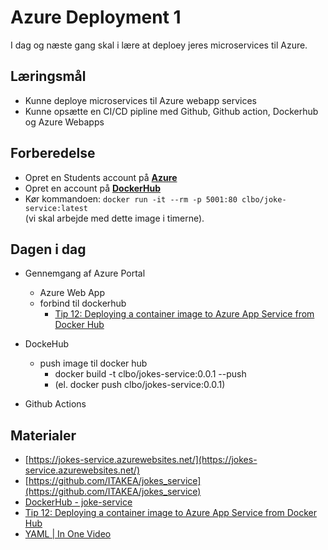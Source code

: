 # Azure Deployment 1
I dag og næste gang skal i lære at deploey jeres microservices til Azure.

## Læringsmål
* Kunne deploye microservices til Azure webapp services
* Kunne opsætte en CI/CD pipline med Github, Github action, Dockerhub og Azure Webapps

## Forberedelse
* Opret en Students account på **[Azure](https://azure.microsoft.com/en-us/free/students/)**
* Opret en account på **[DockerHub](https://hub.docker.com/)**
* Kør kommandoen: `docker run -it --rm -p 5001:80 clbo/joke-service:latest`      
    (vi skal arbejde med dette image i timerne).


## Dagen i dag
* Gennemgang af Azure Portal
    * Azure Web App
    * forbind til dockerhub 
        * [Tip 12: Deploying a container image to Azure App Service from Docker Hub](https://www.youtube.com/watch?v=_LNOg8kU4CE)
* DockeHub
    * push image til docker hub
        * docker build -t clbo/jokes-service:0.0.1 --push
        * (el. docker push clbo/jokes-service:0.0.1)

* Github Actions

## Materialer
* [https://jokes-service.azurewebsites.net/](https://jokes-service.azurewebsites.net/)
* [https://github.com/ITAKEA/jokes_service](https://github.com/ITAKEA/jokes_service)
* [DockerHub - joke-service](https://hub.docker.com/r/clbo/joke-service)
* [Tip 12: Deploying a container image to Azure App Service from Docker Hub](https://www.youtube.com/watch?v=_LNOg8kU4CE)
* [YAML | In One Video](https://www.youtube.com/watch?v=cdLNKUoMc6c)
